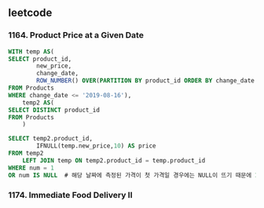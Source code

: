 ## leetcode 
### 1164. Product Price at a Given Date
```sql
WITH temp AS(
SELECT product_id,
        new_price,
        change_date,
        ROW_NUMBER() OVER(PARTITION BY product_id ORDER BY change_date DESC) AS num 
FROM Products
WHERE change_date <= '2019-08-16'),
    temp2 AS(
SELECT DISTINCT product_id
FROM Products
    )

SELECT temp2.product_id,
        IFNULL(temp.new_price,10) AS price 
FROM temp2 
    LEFT JOIN temp ON temp2.product_id = temp.product_id
WHERE num = 1 
OR num IS NULL  # 해당 날짜에 측정된 가격이 첫 가격일 경우에는 NULL이 뜨기 때문에 IS NULL 조건 포함 
```
### 1174. Immediate Food Delivery II
```sql
```
